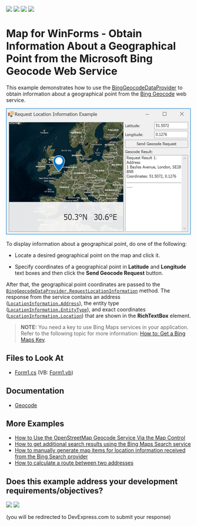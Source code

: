 <!-- default badges list -->
![](https://img.shields.io/endpoint?url=https://codecentral.devexpress.com/api/v1/VersionRange/128576471/24.2.1%2B)
[![](https://img.shields.io/badge/Open_in_DevExpress_Support_Center-FF7200?style=flat-square&logo=DevExpress&logoColor=white)](https://supportcenter.devexpress.com/ticket/details/E5061)
[![](https://img.shields.io/badge/📖_How_to_use_DevExpress_Examples-e9f6fc?style=flat-square)](https://docs.devexpress.com/GeneralInformation/403183)
[![](https://img.shields.io/badge/💬_Leave_Feedback-feecdd?style=flat-square)](#does-this-example-address-your-development-requirementsobjectives)
<!-- default badges end -->

# Map for WinForms - Obtain Information About a Geographical Point from the Microsoft Bing Geocode Web Service

This example demonstrates how to use the [BingGeocodeDataProvider](https://docs.devexpress.com/WindowsForms/DevExpress.XtraMap.BingGeocodeDataProvider) to obtain information about a geographical point from the [Bing Geocode](https://docs.microsoft.com/en-us/bingmaps/rest-services/locations/find-a-location-by-point) web service.

![Resulting map](Images/resulting-image.png)

To display information about a geographical point, do one of the following:

* Locate a desired geographical point on the map and click it.

* Specify coordinates of a geographical point in **Latitude** and **Longitude** text boxes and then click the **Send Geocode Request** button.

After that, the geographical point coordinates are passed to the [`BingGeocodeDataProvider.RequestLocationInformation`](https://docs.devexpress.com/WindowsForms/devexpress.xtramap.binggeocodedataprovider.requestlocationinformation.overloads) method. The response from the service contains an address ([`LocationInformation.Address`](https://docs.devexpress.com/WindowsForms/DevExpress.XtraMap.LocationInformation.Address)), the entity type ([`LocationInformation.EntityType`](https://docs.devexpress.com/WindowsForms/DevExpress.XtraMap.LocationInformation.EntityType)), and exact coordinates ([`LocationInformation.Location`](https://docs.devexpress.com/WindowsForms/DevExpress.XtraMap.LocationInformation.Location)) that are shown in the **RichTextBox** element.

> **NOTE:** You need a key to use Bing Maps services in your application. Refer to the following topic for more information: [How to: Get a Bing Maps Key](https://docs.devexpress.com/WindowsForms/15102/controls-and-libraries/map-control/examples/general/how-to-get-a-bing-maps-key).

## Files to Look At

* [Form1.cs](./CS/RequestLocationInformation/Form1.cs) (VB: [Form1.vb](./VB/RequestLocationInformation/Form1.vb))

## Documentation

* [Geocode](https://docs.devexpress.com/WindowsForms/16712/controls-and-libraries/map-control/gis-data/geocode)

## More Examples

* [How to Use the OpenStreetMap Geocode Service Via the Map Control](https://github.com/DevExpress-Examples/how-to-use-the-openstreetmap-geocode-service-via-the-map-control-t629683)
* [How to get additional search results using the Bing Maps Search service](https://github.com/DevExpress-Examples/how-to-get-additional-search-results-using-the-bing-map-search-service-e5066)
* [How to manually generate map items for location information received from the Bing Search provider](https://github.com/DevExpress-Examples/manually-generate-map-items-for-location-information-received-from-the-bing-search-provider-t188838)
* [How to calculate a route between two addresses](https://github.com/DevExpress-Examples/how-to-calculate-a-route-between-two-addresses-t364143)
<!-- feedback -->
## Does this example address your development requirements/objectives?

[<img src="https://www.devexpress.com/support/examples/i/yes-button.svg"/>](https://www.devexpress.com/support/examples/survey.xml?utm_source=github&utm_campaign=winforms-map-get-geo-point-info-from-bing-geocode-service&~~~was_helpful=yes) [<img src="https://www.devexpress.com/support/examples/i/no-button.svg"/>](https://www.devexpress.com/support/examples/survey.xml?utm_source=github&utm_campaign=winforms-map-get-geo-point-info-from-bing-geocode-service&~~~was_helpful=no)

(you will be redirected to DevExpress.com to submit your response)
<!-- feedback end -->
